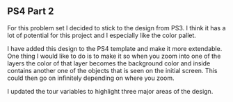 ## PS4 Part 2

For this problem set I decided to stick to the design from PS3. I think it has a lot of potential for this project and I especially like the color pallet. 

I have added this design to the PS4 template and make it more extendable. One thing I would like to do is to make it so when you zoom into one of the layers the color of that layer becomes the background color and inside contains another one of the objects that is seen on the initial screen. This could then go on infinitely depending on where you zoom. 

I updated the tour variables to highlight three major areas of the design. 